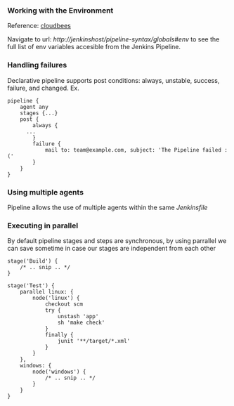 ### Working with the Environment
Reference: [cloudbees](https://go.cloudbees.com/docs/cloudbees-documentation/use/automating-projects/jenkinsfile/)

Navigate to url: *http://jenkinshost/pipeline-syntax/globals#env* to see the full list of env variables accesible from the Jenkins Pipeline.

### Handling failures

Declarative pipeline supports post conditions: always, unstable, success, failure, and changed. Ex.
```
pipeline {
    agent any
    stages {...}
    post {
        always {
	  ...
        }
        failure {
            mail to: team@example.com, subject: 'The Pipeline failed :('
        }
    }
}
```

### Using multiple agents

Pipeline allows the use of multiple agents within the same _Jenkinsfile_

### Executing in parallel

By default pipeline stages and steps are synchronous, by using parrallel we can save sometime in case our stages are independent from each other

```
stage('Build') {
    /* .. snip .. */
}

stage('Test') {
    parallel linux: {
        node('linux') {
            checkout scm
            try {
                unstash 'app'
                sh 'make check'
            }
            finally {
                junit '**/target/*.xml'
            }
        }
    },
    windows: {
        node('windows') {
            /* .. snip .. */
        }
    }
}
```

